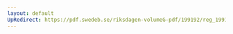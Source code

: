 ```yaml
---
layout: default
UpRedirect: https://pdf.swedeb.se/riksdagen-volumeG-pdf/199192/reg_199192/reg_199192_0247.pdf
---
```

